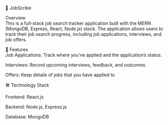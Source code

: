 🚀 JobScribe

Overview  
This is a full-stack job search tracker application built with the MERN (MongoDB, Express, React, Node.js) stack. The application allows users to track their job search progress, including job applications, interviews, and job offers.

🎯 Features  
Job Applications: Track where you’ve applied and the application’s status.

Interviews: Record upcoming interviews, feedback, and outcomes.

Offers: Keep details of jobs that you have applied to


🛠️ Technology Stack

Frontend: React.js    

Backend: Node.js, Express.js    

Database: MongoDB  

